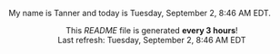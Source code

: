 My name is Tanner and today is Tuesday, September 2, 8:46 AM EDT.

<p align="center">This <i>README</i> file is generated <b>every 3 hours</b>!</br>Last refresh: Tuesday, September 2, 8:46 AM EDT<br /></p>

